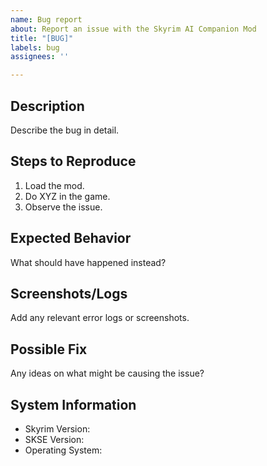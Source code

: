 ```yaml
---
name: Bug report
about: Report an issue with the Skyrim AI Companion Mod
title: "[BUG]"
labels: bug
assignees: ''

---
```


## Description
Describe the bug in detail.

## Steps to Reproduce
1. Load the mod.
2. Do XYZ in the game.
3. Observe the issue.

## Expected Behavior
What should have happened instead?

## Screenshots/Logs
Add any relevant error logs or screenshots.

## Possible Fix
Any ideas on what might be causing the issue?

## System Information
- Skyrim Version:
- SKSE Version:
- Operating System:
